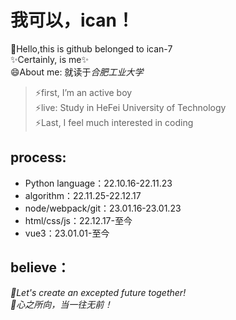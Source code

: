 我可以，ican！
==
👋Hello,this is github belonged to ican-7  
✨Certainly, is me✨  
😄About me: 就读于*合肥工业大学*  
>⚡first, I’m an active boy  
>⚡live: Study in HeFei University of Technology  
>⚡Last, I feel much interested in coding  

process:
--
* Python language：22.10.16-22.11.23
* algorithm：22.11.25-22.12.17  
* node/webpack/git：23.01.16-23.01.23
* html/css/js：22.12.17-至今  
* vue3：23.01.01-至今

believe：
--
*🌱Let's create an excepted future together!*  
*🌱心之所向，当一往无前！*
<!--
- 🔭👯🤔 💬 📫 
-->
